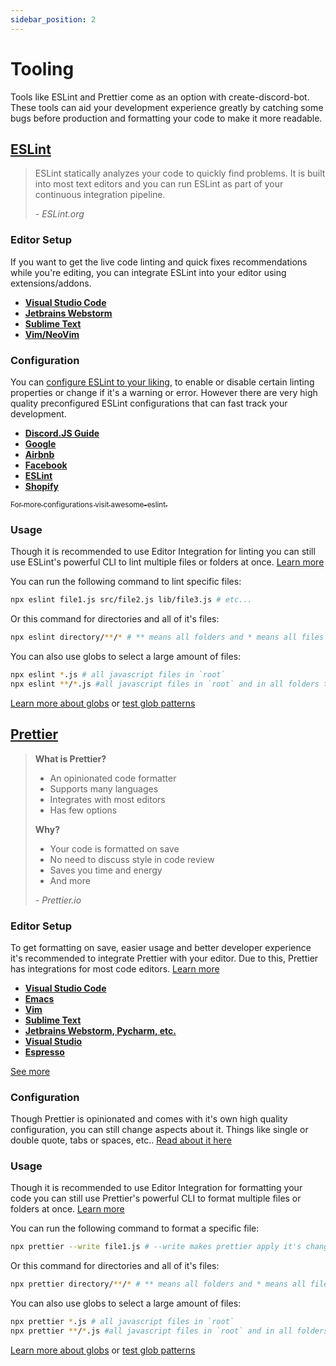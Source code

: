 ```yaml
---
sidebar_position: 2
---
```


# Tooling

Tools like ESLint and Prettier come as an option with create-discord-bot.
These tools can aid your development experience greatly by catching some bugs
before production and formatting your code to make it more readable.

## [ESLint](https://eslint.org/)
> ESLint statically analyzes your code to quickly find problems. 
> It is built into most text editors and you can run 
> ESLint as part of your continuous integration pipeline.
>
> *- ESLint.org*

### Editor Setup

If you want to get the live code linting and quick fixes recommendations while you're editing, you can integrate
ESLint into your editor using extensions/addons.

- **[Visual Studio Code](https://marketplace.visualstudio.com/items?itemName=dbaeumer.vscode-eslint)**
- **[Jetbrains Webstorm](https://www.jetbrains.com/help/webstorm/eslint.html)**
- **[Sublime Text](https://packagecontrol.io/packages/ESLint)**
- **[Vim/NeoVim](https://github.com/dense-analysis/ale)**

### Configuration

You can [configure ESLint to your liking](https://eslint.org/docs/latest/user-guide/configuring/), to enable or disable certain linting properties or change if it's a warning or error. However there are very high quality preconfigured ESLint configurations that can fast track
your development.

- **[Discord.JS Guide](https://discordjs.guide/preparations/setting-up-a-linter.html#setting-up-eslint-rules)**
- **[Google](https://github.com/google/eslint-config-google)**
- **[Airbnb](https://github.com/airbnb/javascript/tree/master/packages/eslint-config-airbnb)**
- **[Facebook](https://www.npmjs.com/package/eslint-config-fbjs)**
- **[ESLint](https://github.com/eslint/eslint/tree/master/packages/eslint-config-eslint)**
- **[Shopify](https://github.com/Shopify/web-foundation/blob/main/packages/eslint-plugin/README.md)**

<a href="https://github.com/dustinspecker/awesome-eslint#configs"><sub>For more configurations visit awesome-eslint.</sub></a>

### Usage

Though it is recommended to use Editor Integration for linting you can still use ESLint's powerful CLI
to lint multiple files or folders at once. [Learn more](https://eslint.org/docs/latest/user-guide/command-line-interface)

You can run the following command to lint specific files:
```bash
npx eslint file1.js src/file2.js lib/file3.js # etc...
```

Or this command for directories and all of it's files:
```bash
npx eslint directory/**/* # ** means all folders and * means all files
```

You can also use globs to select a large amount of files:
```bash
npx eslint *.js # all javascript files in `root`
npx eslint **/*.js #all javascript files in `root` and in all folders that are in `root`.
```

[Learn more about globs](https://en.wikipedia.org/wiki/Glob_(programming)) or [test glob patterns](https://toools.cloud/miscellaneous/glob-tester)


## [Prettier](https://prettier.io/)

> **What is Prettier?**
> - An opinionated code formatter
> - Supports many languages
> - Integrates with most editors
> - Has few options
> 
> **Why?**
> - Your code is formatted on save
> - No need to discuss style in code review
> - Saves you time and energy
> - And more
>
> *- Prettier.io*

### Editor Setup
To get formatting on save, easier usage and better developer experience it's recommended to integrate
Prettier with your editor. Due to this, Prettier has integrations for most code editors. [Learn more](https://prettier.io/docs/en/editors.html)

- **[Visual Studio Code](https://github.com/prettier/prettier-vscode)**
- **[Emacs](https://github.com/prettier/prettier-emacs)**
- **[Vim](https://github.com/prettier/vim-prettier)**
- **[Sublime Text](https://github.com/prettier/vim-prettier)**
- **[Jetbrains Webstorm, Pycharm, etc.](https://prettier.io/docs/en/webstorm.html)**
- **[Visual Studio](https://github.com/madskristensen/JavaScriptPrettier)**
- **[Espresso](https://github.com/eablokker/espresso-prettier)**

[See more](https://prettier.io/docs/en/editors.html)

### Configuration
Though Prettier is opinionated and comes with it's own high quality configuration, you can still change aspects about it. Things like single or double quote, tabs or spaces, etc.. [Read about it here](https://prettier.io/docs/en/options.html)

### Usage

Though it is recommended to use Editor Integration for formatting your code you can still use 
Prettier's powerful CLI to format multiple files or 
folders at once. [Learn more](https://prettier.io/docs/en/cli.html)

You can run the following command to format a specific file:
```bash
npx prettier --write file1.js # --write makes prettier apply it's changes.
```

Or this command for directories and all of it's files:
```bash
npx prettier directory/**/* # ** means all folders and * means all files
```

You can also use globs to select a large amount of files:
```bash
npx prettier *.js # all javascript files in `root`
npx prettier **/*.js #all javascript files in `root` and in all folders that are in `root`.
```

[Learn more about globs](https://en.wikipedia.org/wiki/Glob_(programming)) or [test glob patterns](https://toools.cloud/miscellaneous/glob-tester)